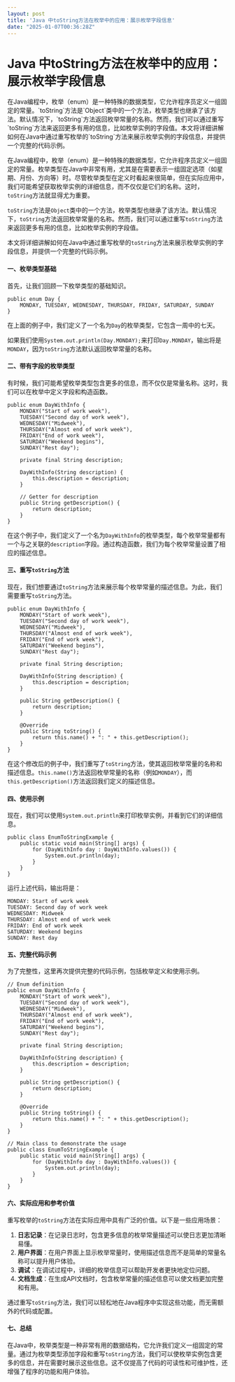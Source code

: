 ```yaml
---
layout: post
title: 'Java 中toString方法在枚举中的应用：展示枚举字段信息'
date: "2025-01-07T00:36:28Z"
---
```

Java 中toString方法在枚举中的应用：展示枚举字段信息
================================

在Java编程中，枚举（enum）是一种特殊的数据类型，它允许程序员定义一组固定的常量。\`toString\`方法是\`Object\`类中的一个方法，枚举类型也继承了该方法。默认情况下，\`toString\`方法返回枚举常量的名称。然而，我们可以通过重写\`toString\`方法来返回更多有用的信息，比如枚举实例的字段值。本文将详细讲解如何在Java中通过重写枚举的\`toString\`方法来展示枚举实例的字段信息，并提供一个完整的代码示例。

在Java编程中，枚举（enum）是一种特殊的数据类型，它允许程序员定义一组固定的常量。枚举类型在Java中非常有用，尤其是在需要表示一组固定选项（如星期、月份、方向等）时。尽管枚举类型在定义时看起来很简单，但在实际应用中，我们可能希望获取枚举实例的详细信息，而不仅仅是它们的名称。这时，`toString`方法就显得尤为重要。

`toString`方法是`Object`类中的一个方法，枚举类型也继承了该方法。默认情况下，`toString`方法返回枚举常量的名称。然而，我们可以通过重写`toString`方法来返回更多有用的信息，比如枚举实例的字段值。

本文将详细讲解如何在Java中通过重写枚举的`toString`方法来展示枚举实例的字段信息，并提供一个完整的代码示例。

#### 一、枚举类型基础

首先，让我们回顾一下枚举类型的基础知识。

    public enum Day {
        MONDAY, TUESDAY, WEDNESDAY, THURSDAY, FRIDAY, SATURDAY, SUNDAY
    }
    

在上面的例子中，我们定义了一个名为`Day`的枚举类型，它包含一周中的七天。

如果我们使用`System.out.println(Day.MONDAY);`来打印`Day.MONDAY`，输出将是`MONDAY`，因为`toString`方法默认返回枚举常量的名称。

#### 二、带有字段的枚举类型

有时候，我们可能希望枚举类型包含更多的信息，而不仅仅是常量名称。这时，我们可以在枚举中定义字段和构造函数。

    public enum DayWithInfo {
        MONDAY("Start of work week"),
        TUESDAY("Second day of work week"),
        WEDNESDAY("Midweek"),
        THURSDAY("Almost end of work week"),
        FRIDAY("End of work week"),
        SATURDAY("Weekend begins"),
        SUNDAY("Rest day");
     
        private final String description;
     
        DayWithInfo(String description) {
            this.description = description;
        }
     
        // Getter for description
        public String getDescription() {
            return description;
        }
    }
    

在这个例子中，我们定义了一个名为`DayWithInfo`的枚举类型，每个枚举常量都有一个与之关联的`description`字段。通过构造函数，我们为每个枚举常量设置了相应的描述信息。

#### 三、重写`toString`方法

现在，我们想要通过`toString`方法来展示每个枚举常量的描述信息。为此，我们需要重写`toString`方法。

    public enum DayWithInfo {
        MONDAY("Start of work week"),
        TUESDAY("Second day of work week"),
        WEDNESDAY("Midweek"),
        THURSDAY("Almost end of work week"),
        FRIDAY("End of work week"),
        SATURDAY("Weekend begins"),
        SUNDAY("Rest day");
     
        private final String description;
     
        DayWithInfo(String description) {
            this.description = description;
        }
     
        public String getDescription() {
            return description;
        }
     
        @Override
        public String toString() {
            return this.name() + ": " + this.getDescription();
        }
    }
    

在这个修改后的例子中，我们重写了`toString`方法，使其返回枚举常量的名称和描述信息。`this.name()`方法返回枚举常量的名称（例如`MONDAY`），而`this.getDescription()`方法返回我们定义的描述信息。

#### 四、使用示例

现在，我们可以使用`System.out.println`来打印枚举实例，并看到它们的详细信息。

    public class EnumToStringExample {
        public static void main(String[] args) {
            for (DayWithInfo day : DayWithInfo.values()) {
                System.out.println(day);
            }
        }
    }
    

运行上述代码，输出将是：

    MONDAY: Start of work week
    TUESDAY: Second day of work week
    WEDNESDAY: Midweek
    THURSDAY: Almost end of work week
    FRIDAY: End of work week
    SATURDAY: Weekend begins
    SUNDAY: Rest day
    

#### 五、完整代码示例

为了完整性，这里再次提供完整的代码示例，包括枚举定义和使用示例。

    // Enum definition
    public enum DayWithInfo {
        MONDAY("Start of work week"),
        TUESDAY("Second day of work week"),
        WEDNESDAY("Midweek"),
        THURSDAY("Almost end of work week"),
        FRIDAY("End of work week"),
        SATURDAY("Weekend begins"),
        SUNDAY("Rest day");
     
        private final String description;
     
        DayWithInfo(String description) {
            this.description = description;
        }
     
        public String getDescription() {
            return description;
        }
     
        @Override
        public String toString() {
            return this.name() + ": " + this.getDescription();
        }
    }
     
    // Main class to demonstrate the usage
    public class EnumToStringExample {
        public static void main(String[] args) {
            for (DayWithInfo day : DayWithInfo.values()) {
                System.out.println(day);
            }
        }
    }
    

#### 六、实际应用和参考价值

重写枚举的`toString`方法在实际应用中具有广泛的价值。以下是一些应用场景：

1.  **日志记录**：在记录日志时，包含更多信息的枚举常量描述可以使日志更加清晰易懂。
2.  **用户界面**：在用户界面上显示枚举常量时，使用描述信息而不是简单的常量名称可以提升用户体验。
3.  **调试**：在调试过程中，详细的枚举信息可以帮助开发者更快地定位问题。
4.  **文档生成**：在生成API文档时，包含枚举常量的描述信息可以使文档更加完整和有用。

通过重写`toString`方法，我们可以轻松地在Java程序中实现这些功能，而无需额外的代码或配置。

#### 七、总结

在Java中，枚举类型是一种非常有用的数据结构，它允许我们定义一组固定的常量。通过为枚举类型添加字段和重写`toString`方法，我们可以使枚举实例包含更多的信息，并在需要时展示这些信息。这不仅提高了代码的可读性和可维护性，还增强了程序的功能和用户体验。